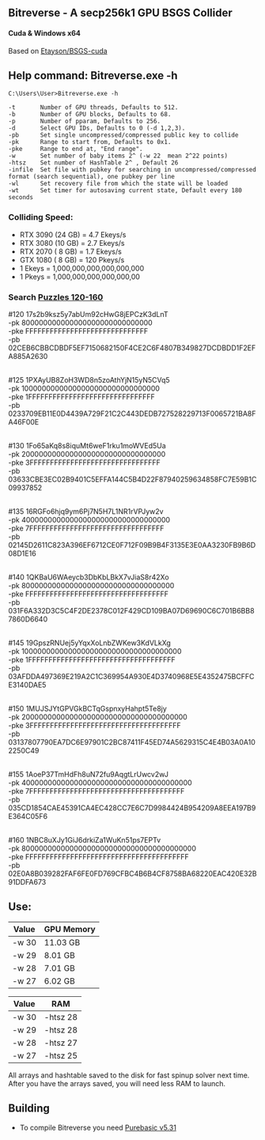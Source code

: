 ## Bitreverse - A secp256k1 GPU BSGS Collider
#### Cuda & Windows x64
Based on [Etayson/BSGS-cuda](https://github.com/Etayson/BSGS-cuda)<br />
## Help command: Bitreverse.exe -h
```
C:\Users\User>Bitreverse.exe -h

-t       Number of GPU threads, Defaults to 512.
-b       Number of GPU blocks, Defaults to 68.
-p       Number of pparam, Defaults to 256.
-d       Select GPU IDs, Defaults to 0 (-d 1,2,3).
-pb      Set single uncompressed/compressed public key to collide
-pk      Range to start from, Defaults to 0x1.
-pke     Range to end at, "End range".
-w       Set number of baby items 2^ (-w 22  mean 2^22 points)
-htsz    Set number of HashTable 2^ , Default 26
-infile  Set file with pubkey for searching in uncompressed/compressed  format (search sequential), one pubkey per line
-wl      Set recovery file from which the state will be loaded
-wt      Set timer for autosaving current state, Default every 180 seconds
```
### Colliding Speed: 
- RTX 3090 (24 GB) = 4.7 Ekeys/s
- RTX 3080 (10 GB) = 2.7 Ekeys/s
- RTX 2070 ( 8 GB) = 1.7 Ekeys/s
- GTX 1080 ( 8 GB) = 120 Pkeys/s
- 1 Ekeys = 1,000,000,000,000,000,000
- 1 Pkeys = 1,000,000,000,000,000,00

### Search [Puzzles 120-160](https://privatekeys.pw/puzzles/bitcoin-puzzle-tx)<br />
#120 17s2b9ksz5y7abUm92cHwG8jEPCzK3dLnT<br />
-pk 800000000000000000000000000000<br />
-pke FFFFFFFFFFFFFFFFFFFFFFFFFFFFFF<br />
-pb 02CEB6CBBCDBDF5EF7150682150F4CE2C6F4807B349827DCDBDD1F2EFA885A2630<br /><br />

#125 1PXAyUB8ZoH3WD8n5zoAthYjN15yN5CVq5<br />
-pk 10000000000000000000000000000000<br />
-pke 1FFFFFFFFFFFFFFFFFFFFFFFFFFFFFFF<br />
-pb 0233709EB11E0D4439A729F21C2C443DEDB727528229713F0065721BA8FA46F00E<br /><br />

#130 1Fo65aKq8s8iquMt6weF1rku1moWVEd5Ua <br />
-pk 200000000000000000000000000000000<br />
-pke 3FFFFFFFFFFFFFFFFFFFFFFFFFFFFFFFF<br />
-pb 03633CBE3EC02B9401C5EFFA144C5B4D22F87940259634858FC7E59B1C09937852<br /><br />

#135 16RGFo6hjq9ym6Pj7N5H7L1NR1rVPJyw2v<br />
-pk 4000000000000000000000000000000000<br />
-pke 7FFFFFFFFFFFFFFFFFFFFFFFFFFFFFFFFF<br />
-pb 02145D2611C823A396EF6712CE0F712F09B9B4F3135E3E0AA3230FB9B6D08D1E16<br /><br />

#140 1QKBaU6WAeycb3DbKbLBkX7vJiaS8r42Xo<br />
-pk 80000000000000000000000000000000000<br />
-pke FFFFFFFFFFFFFFFFFFFFFFFFFFFFFFFFFFF<br />
-pb 031F6A332D3C5C4F2DE2378C012F429CD109BA07D69690C6C701B6BB87860D6640<br /><br />

#145 19GpszRNUej5yYqxXoLnbZWKew3KdVLkXg<br />
-pk 1000000000000000000000000000000000000<br />
-pke 1FFFFFFFFFFFFFFFFFFFFFFFFFFFFFFFFFFFF<br />
-pb 03AFDDA497369E219A2C1C369954A930E4D3740968E5E4352475BCFFCE3140DAE5<br /><br />

#150 1MUJSJYtGPVGkBCTqGspnxyHahpt5Te8jy<br />
-pk 20000000000000000000000000000000000000<br />
-pke 3FFFFFFFFFFFFFFFFFFFFFFFFFFFFFFFFFFFFF<br />
-pb 03137807790EA7DC6E97901C2BC87411F45ED74A5629315C4E4B03A0A102250C49<br /><br />

#155 1AoeP37TmHdFh8uN72fu9AqgtLrUwcv2wJ<br />
-pk 400000000000000000000000000000000000000<br />
-pke 7FFFFFFFFFFFFFFFFFFFFFFFFFFFFFFFFFFFFFF<br />
-pb 035CD1854CAE45391CA4EC428CC7E6C7D9984424B954209A8EEA197B9E364C05F6<br /><br />

#160 1NBC8uXJy1GiJ6drkiZa1WuKn51ps7EPTv<br />
-pk 8000000000000000000000000000000000000000<br />
-pke FFFFFFFFFFFFFFFFFFFFFFFFFFFFFFFFFFFFFFFF<br />
-pb 02E0A8B039282FAF6FE0FD769CFBC4B6B4CF8758BA68220EAC420E32B91DDFA673<br />

## Use:

|  Value     |  GPU Memory |
| ---------- | ----------- |  
|   -w 30    |  11.03 GB   |
|   -w 29    |   8.01 GB   |
|   -w 28    |   7.01 GB   |
|   -w 27    |   6.02 GB   |

|   Value    |     RAM     |
| ---------- | ----------- |
|   -w 30    |   -htsz 28  |
|   -w 29    |   -htsz 28  |
|   -w 28    |   -htsz 27  |
|   -w 27    |   -htsz 25  |

All arrays and hashtable saved to the disk for fast spinup solver next time. <br />
After you have the arrays saved, you will need less RAM to launch. <br />

## Building
- To compile Bitreverse you need [Purebasic v5.31](https://www.purebasic.com)
